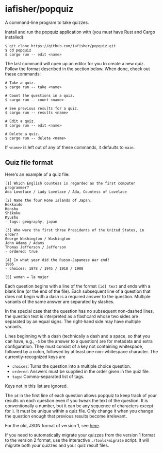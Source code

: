 # iafisher/popquiz
A command-line program to take quizzes.

Install and run the popquiz application with (you must have Rust and Cargo installed):

```shell
$ git clone https://github.com/iafisher/popquiz.git
$ cd popquiz
$ cargo run -- edit <name>
```

The last command will open up an editor for you to create a new quiz. Follow the format described in the section below. When done, check out these commands:

```shell
# Take a quiz.
$ cargo run -- take <name>

# Count the questions in a quiz.
$ cargo run -- count <name>

# See previous results for a quiz.
$ cargo run -- results <name>

# Edit a quiz.
$ cargo run -- edit <name>

# Delete a quiz.
$ cargo run -- delete <name>
```

If `<name>` is left out of any of these commands, it defaults to `main`.


## Quiz file format
Here's an example of a quiz file:

```
[1] Which English countess is regarded as the first computer programmer?
Ada Lovelace / Lady Lovelace / Ada, Countess of Lovelace

[2] Name the four Home Islands of Japan.
Hokkaido
Honshu
Shikoku
Kyushu
- tags: geography, japan

[3] Who were the first three Presidents of the United States, in order?
George Washington / Washington
John Adams / Adams
Thomas Jefferson / Jefferson
- ordered: true

[4] In what year did the Russo-Japanese War end?
1905
- choices: 1878 / 1945 / 1918 / 1908

[5] woman = la mujer
```

Each question begins with a line of the format `[id] text` and ends with a blank line
(or the end of the file). Each subsequent line of a question that does not begin with a
dash is a required answer to the question. Multiple variants of the same answer are
separated by slashes.

In the special case that the question has no subsequent non-dashed lines, the question
text is interpreted as a flashcard whose two sides are separated by an equal signs. The
right-hand side may have multiple variants.

Lines beginning with a dash (technically a dash and a space, so that you can have, e.g.,
`-5` be the answer to a question) are for metadata and extra configuration. They must
consist of a key not containing whitespace, followed by a colon, followed by at least
one non-whitespace character. The currently-recognized keys are

- `choices`: Turns the question into a multiple choice question.
- `ordered`: Answers must be supplied in the order given in the quiz file.
- `tags`: Comma-separated list of tags.

Keys not in this list are ignored.

The `id` in the first line of each question allows popquiz to keep track of your results
on each question even if you tweak the text of the question. It is conventionally a
number, but it can be any sequence of characters except for `]`. It must be unique
within a quiz file. Only change it when you change the question enough that previous
results become irrelevant.

For the old, JSON format of version 1, see [here](https://github.com/iafisher/popquiz/blob/52143169f9ffdfd1d3d029c3a3200f2c488476ea/README.md).

If you need to automatically migrate your quizzes from the version 1 format to the
version 2 format, use the interactive `./tools/migrate` script. It will migrate both
your quizzes and your quiz result files.
